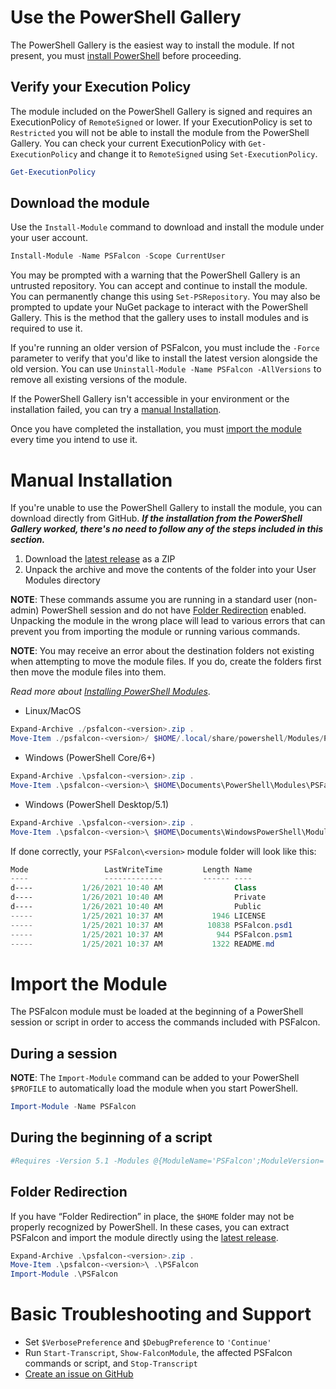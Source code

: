 # Use the PowerShell Gallery
The PowerShell Gallery is the easiest way to install the module. If not present, you must [install PowerShell](https://github.com/PowerShell/PowerShell#get-powershell) before proceeding.
## Verify your Execution Policy
The module included on the PowerShell Gallery is signed and requires an ExecutionPolicy of `RemoteSigned` or lower. If your ExecutionPolicy is set to `Restricted` you will not be able to install the module from the PowerShell Gallery. You can check your current ExecutionPolicy with `Get-ExecutionPolicy` and change it to `RemoteSigned` using `Set-ExecutionPolicy`.
```powershell
Get-ExecutionPolicy
```
## Download the module
Use the `Install-Module` command to download and install the module under your user account.
```powershell
Install-Module -Name PSFalcon -Scope CurrentUser
```
You may be prompted with a warning that the PowerShell Gallery is an untrusted repository. You can accept and continue to install the module. You can permanently change this using `Set-PSRepository`. You may also be prompted to update your NuGet package to interact with the PowerShell Gallery. This is the method that the gallery uses to install modules and is required to use it.

If you're running an older version of PSFalcon, you must include the `-Force` parameter to verify that you'd like to install the latest version alongside the old version. You can use `Uninstall-Module -Name PSFalcon -AllVersions` to remove all existing versions of the module.

If the PowerShell Gallery isn't accessible in your environment or the installation failed, you can try a [manual Installation](https://github.com/CrowdStrike/psfalcon/wiki/Installation#manual-installation).

Once you have completed the installation, you must [import the module](https://github.com/CrowdStrike/psfalcon/wiki/Installation#import-the-module) every time you intend to use it.
# Manual Installation
If you're unable to use the PowerShell Gallery to install the module, you can download directly from GitHub. **_If the installation from the PowerShell Gallery worked, there's no need to follow any of the steps included in this section._**

1. Download the [latest release](https://github.com/CrowdStrike/psfalcon/releases) as a ZIP
2. Unpack the archive and move the contents of the folder into your User Modules directory

**NOTE**: These commands assume you are running in a standard user (non-admin) PowerShell session and do not have [Folder Redirection](https://github.com/CrowdStrike/psfalcon/wiki/Installation#folder-redirection) enabled. Unpacking the module in the wrong place will lead to various errors that can prevent you from importing the module or running various commands.

**NOTE**: You may receive an error about the destination folders not existing when attempting to move the module files. If you do, create the folders first then move the module files into them.

*Read more about [Installing PowerShell Modules](https://docs.microsoft.com/en-us/powershell/scripting/developer/module/installing-a-powershell-module)*.
* Linux/MacOS
```powershell
Expand-Archive ./psfalcon-<version>.zip .
Move-Item ./psfalcon-<version>/ $HOME/.local/share/powershell/Modules/PSFalcon/<version>/ -Force
```
* Windows (PowerShell Core/6+)
```powershell
Expand-Archive .\psfalcon-<version>.zip .
Move-Item .\psfalcon-<version>\ $HOME\Documents\PowerShell\Modules\PSFalcon\<version>\ -Force
```
* Windows (PowerShell Desktop/5.1)
```powershell
Expand-Archive .\psfalcon-<version>.zip .
Move-Item .\psfalcon-<version>\ $HOME\Documents\WindowsPowerShell\Modules\PSFalcon\<version>\ -Force
```
If done correctly, your `PSFalcon\<version>` module folder will look like this:
```powershell
Mode                 LastWriteTime         Length Name
----                 -------------         ------ ----
d----           1/26/2021 10:40 AM                Class
d----           1/26/2021 10:40 AM                Private
d----           1/26/2021 10:40 AM                Public
-----           1/25/2021 10:37 AM           1946 LICENSE
-----           1/25/2021 10:37 AM          10838 PSFalcon.psd1
-----           1/25/2021 10:37 AM            944 PSFalcon.psm1
-----           1/25/2021 10:37 AM           1322 README.md
```
# Import the Module
The PSFalcon module must be loaded at the beginning of a PowerShell session or script in order to access the commands included with PSFalcon.
## During a session
**NOTE**: The `Import-Module` command can be added to your PowerShell `$PROFILE` to automatically load the module when you start PowerShell.
```powershell
Import-Module -Name PSFalcon
```
## During the beginning of a script
```powershell
#Requires -Version 5.1 -Modules @{ModuleName='PSFalcon';ModuleVersion='<version>'}
```
## Folder Redirection
If you have “Folder Redirection” in place, the `$HOME` folder may not be properly recognized by PowerShell. In these
cases, you can extract PSFalcon and import the module directly using the [latest release](https://github.com/CrowdStrike/psfalcon/releases).
```powershell
Expand-Archive .\psfalcon-<version>.zip .
Move-Item .\psfalcon-<version>\ .\PSFalcon
Import-Module .\PSFalcon
```
# Basic Troubleshooting and Support
* Set `$VerbosePreference` and `$DebugPreference` to `'Continue'`
* Run `Start-Transcript`, `Show-FalconModule`, the affected PSFalcon commands or script, and `Stop-Transcript`
* [Create an issue on GitHub](https://github.com/CrowdStrike/psfalcon/issues)